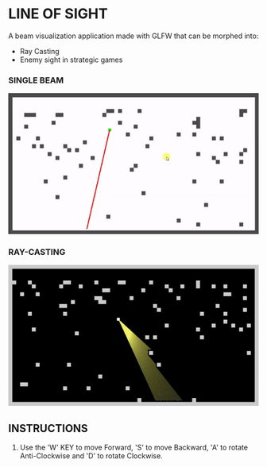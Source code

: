 # LINE OF SIGHT

A beam visualization application made with GLFW that can be morphed into:

* Ray Casting
* Enemy sight in strategic games

### SINGLE BEAM
![Image of Beam](https://github.com/ummarikram/LineOfSight/blob/master/Run.gif)

### RAY-CASTING
![Image of Rays](https://github.com/ummarikram/LineOfSight/blob/master/Ray%20Casting%20Run.gif)

## INSTRUCTIONS

1. Use the 'W' KEY to move Forward, 'S' to move Backward, 'A' to rotate Anti-Clockwise and 'D' to rotate Clockwise.
